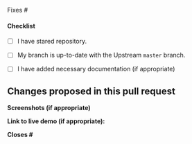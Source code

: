 <!-- Add the issue number that is fixed by this PR (In the form Fixes #123) -->
Fixes #

#### Checklist

- [ ] I have stared repository.
- [ ] My branch is up-to-date with the Upstream `master` branch.
- [ ] I have added necessary documentation (if appropriate)



**Changes proposed in this pull request**
-

**Screenshots (if appropriate)** 

**Link to live demo (if appropriate):** 

**Closes #**
